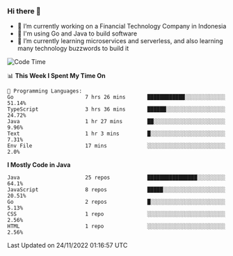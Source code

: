 ### Hi there 👋

<!--
**mazzama/mazzama** is a ✨ _special_ ✨ repository because its `README.md` (this file) appears on your GitHub profile.

Here are some ideas to get you started:

- 🔭 I’m currently working on ...
- 🌱 I’m currently learning ...
- 👯 I’m looking to collaborate on ...
- 🤔 I’m looking for help with ...
- 💬 Ask me about ...
- 📫 How to reach me: ...
- 😄 Pronouns: ...
- ⚡ Fun fact: ...
-->

- 🔭 I’m currently working on a Financial Technology Company in Indonesia
- :gun: I'm using Go and Java to build software
- 🌱 I’m currently learning microservices and serverless, and also learning many technology buzzwords to build it

<!--START_SECTION:waka-->
![Code Time](http://img.shields.io/badge/Code%20Time-2%2C435%20hrs%2049%20mins-blue)

📊 **This Week I Spent My Time On** 

```text
💬 Programming Languages: 
Go                       7 hrs 26 mins       ████████████░░░░░░░░░░░░░   51.14% 
TypeScript               3 hrs 36 mins       ██████░░░░░░░░░░░░░░░░░░░   24.72% 
Java                     1 hr 27 mins        ██░░░░░░░░░░░░░░░░░░░░░░░   9.96% 
Text                     1 hr 3 mins         █░░░░░░░░░░░░░░░░░░░░░░░░   7.31% 
Env File                 17 mins             ░░░░░░░░░░░░░░░░░░░░░░░░░   2.0%

```

**I Mostly Code in Java** 

```text
Java                     25 repos            ████████████████░░░░░░░░░   64.1% 
JavaScript               8 repos             █████░░░░░░░░░░░░░░░░░░░░   20.51% 
Go                       2 repos             █░░░░░░░░░░░░░░░░░░░░░░░░   5.13% 
CSS                      1 repo              ░░░░░░░░░░░░░░░░░░░░░░░░░   2.56% 
HTML                     1 repo              ░░░░░░░░░░░░░░░░░░░░░░░░░   2.56%

```



 Last Updated on 24/11/2022 01:16:57 UTC
<!--END_SECTION:waka-->

